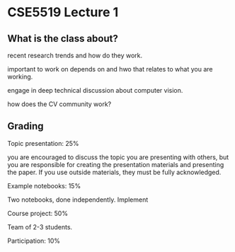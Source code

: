 # CSE5519 Lecture 1

## What is the class about?

recent research trends and how do they work.

important to work on depends on and hwo that relates to what you are working.

engage in deep technical discussion about computer vision.

how does the CV community work?

## Grading

Topic presentation: 25%

you are encouraged to discuss the topic you are presenting with others, but you are responsible for creating the presentation materials and presenting the paper. If you use outside materials, they must be fully acknowledged.

Example notebooks: 15%

Two notebooks, done independently. Implement

Course project: 50%

Team of 2-3 students.

Participation: 10%

